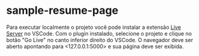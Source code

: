 # sample-resume-page

Para executar localmente o projeto você pode instalar a extensão [Live Server](https://marketplace.visualstudio.com/items?itemName=ritwickdey.LiveServer) no VSCode. Com o plugin instalado, selecione o projeto e clique no botão "Go Live" no canto inferior direito do VSCode. O navegador deve ser aberto apontando para <127.0.0.1:5000> e sua página deve ser exibida.

